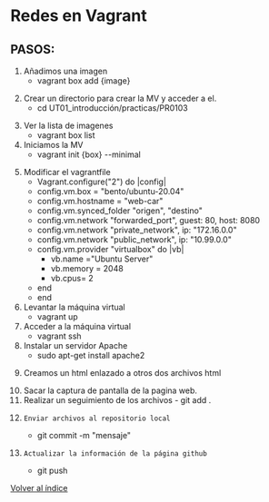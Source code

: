 # Redes en Vagrant 
<!-- git init-->
## PASOS: 
1. Añadimos una imagen
    - vagrant box add {image}
<!--Seleccionamos el hipervisor: virtualbox -->
2. Crear un directorio para crear la MV y acceder a el.
   - cd UT01_introducción/practicas/PR0103 
<!--En este caso el directorio es PR0103 , ya esta creado-->
<!--El comando cd {ruta relativa}-->
3. Ver la lista de imagenes
    - vagrant box list
4. Iniciamos la MV
    - vagrant init {box} --minimal
<!--Crea un archivo vagrantfile -->
<!--Si añadimos --minimal no nos apareceran los comentarios  en el archivo-->
5. Modificar el vagrantfile
    - Vagrant.configure("2") do |config| 
    <!--Esta linea ya aparece-->
    - config.vm.box = "bento/ubuntu-20.04"
    <!--Esta linea ya aparece, nos indica el nombre de la MV que vamos a configurar -->
    - config.vm.hostname = "web-car"
    <!--Modificamos el hostname-->
    - config.vm.synced_folder "origen", "destino"
    <!--Sincronizamos un directorio de la MV con un directorio de la máquina fisica-->
    <!--origen=ruta relativa de la maquina fisica     "destino"=ruta absoluta al directorio en la maquina virtual-->
    - config.vm.network "forwarded_port", guest: 80, host: 8080
    <!--Realizamos una redirección de puertos-->
    <!--Redirige un puerto de la MV a otro puerto de la máquina física-->
    - config.vm.network "private_network", ip: "172.16.0.0"
    <!--Añade un adaptador de red privada-->
    - config.vm.network "public_network", ip: "10.99.0.0"
    <!--Añade un adaptador de red pública-->
    - config.vm.provider "virtualbox" do |vb|
        - vb.name ="Ubuntu Server"
        <!--Modificamos el nombre de la MV-->
        - vb.memory = 2048
        <!--Modificamos la capacidad de la memoria RAM de la MV-->
        - vb.cpus= 2
        <!--Modificamos el numero de procesadores de la MV-->
    - end
    - end
    <!--Cerramos cada árbol -->
6. Levantar la máquina virtual
    - vagrant up  
7. Acceder a la máquina virtual
    - vagrant ssh 
8. Instalar un servidor Apache
    - sudo apt-get install apache2
  <!--Si buscamos desde la máquina fisica localhost:8080 nos saldra la pagina del servidor apache-->
9. Creamos un html enlazado a otros dos archivos html
  <!-- Lo creamos en la carpeta que hemos enlazado-->
  <!-- Al buscar localhost:8080 nos saldrá nuestra pagina html-->
10.  Sacar la captura de pantalla de la pagina web.
11.   Realizar un seguimiento de los archivos
    - git add .
<!-- El"." añade todos los archivos del directorio en el que nos encontremos-->
12.     Enviar archivos al repositorio local
    - git commit -m "mensaje"
13.     Actualizar la información de la página github
    - git push
<!-- Nuestros datos se han actualizado en la página de github-->
  <!-- -->
  

  [Volver al índice](index1.md)